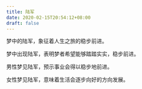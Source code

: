 ```yaml
---
title: 陆军
date: 2020-02-15T20:54:12+08:00
draft: false
---
```


梦中的陆军，象征着人生之旅的稳步前进。



梦中出现陆军，表明梦者希望能够踏踏实实，稳步前进。



男性梦见陆军，预示事业会得以稳步地前进。



女性梦见陆军，意味着生活会逐步向好的方向发展。

